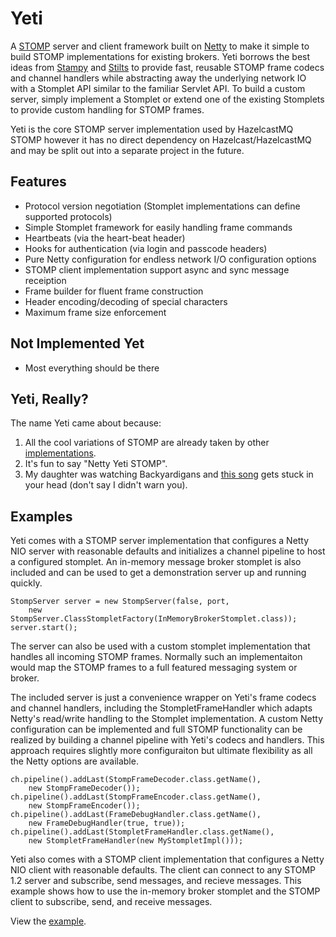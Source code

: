 # Yeti

A [STOMP](http://stomp.github.com) server and client framework built 
on [Netty](http://netty.io/) to make it simple to build STOMP implementations 
for existing brokers. Yeti borrows the best ideas from 
[Stampy](https://github.com/mrstampy/Stampy) and 
[Stilts](http://stilts.projectodd.org/stilts-stomp/) to provide fast, reusable 
STOMP frame codecs and channel handlers while abstracting away the underlying 
network IO with a Stomplet API similar to the familiar Servlet API. To build
a custom server, simply implement a Stomplet or extend one of the existing 
Stomplets to provide custom handling for STOMP frames.

Yeti is the core STOMP server implementation used by HazelcastMQ STOMP however 
it has no direct dependency on Hazelcast/HazelcastMQ and may be split out into 
a separate project in the future.

## Features
* Protocol version negotiation (Stomplet implementations can define supported protocols)
* Simple Stomplet framework for easily handling frame commands
* Heartbeats (via the heart-beat header)
* Hooks for authentication (via login and passcode headers)
* Pure Netty configuration for endless network I/O configuration options
* STOMP client implementation support async and sync message receiption
* Frame builder for fluent frame construction
* Header encoding/decoding of special characters
* Maximum frame size enforcement

## Not Implemented Yet
* Most everything should be there

## Yeti, Really?
The name Yeti came about because:

1. All the cool variations of STOMP are already taken by other [implementations](http://stomp.github.io/implementations.html).
2. It's fun to say "Netty Yeti STOMP".
3. My daughter was watching Backyardigans and [this song](https://www.youtube.com/watch?v=s_2L7O1UB5Q) gets stuck in your head (don't say I didn't warn you).

## Examples

Yeti comes with a STOMP server implementation that configures a Netty NIO 
server with reasonable defaults and initializes a channel pipeline to host a 
configured stomplet. An in-memory message broker stomplet is
also included and can be used to get a demonstration server up and running 
quickly.

    StompServer server = new StompServer(false, port,
        new StompServer.ClassStompletFactory(InMemoryBrokerStomplet.class));
    server.start();

The server can also be used with a custom stomplet implementation that handles 
all incoming STOMP frames. Normally such an implementaiton would map the STOMP 
frames to a full featured messaging system or broker.

The included server is just a convenience wrapper on Yeti's frame codecs and 
channel handlers, including the StompletFrameHandler which adapts Netty's 
read/write handling to the Stomplet implementation. A custom Netty 
configuration can be implemented and full STOMP functionality can be realized 
by building a channel pipeline with Yeti's codecs and handlers. This approach 
requires slightly more configuraiton but ultimate flexibility as all the Netty 
options are available.

    ch.pipeline().addLast(StompFrameDecoder.class.getName(),
        new StompFrameDecoder());
    ch.pipeline().addLast(StompFrameEncoder.class.getName(),
        new StompFrameEncoder());
    ch.pipeline().addLast(FrameDebugHandler.class.getName(),
        new FrameDebugHandler(true, true));
    ch.pipeline().addLast(StompletFrameHandler.class.getName(),
        new StompletFrameHandler(new MyStompletImpl()));

Yeti also comes with a STOMP client implementation that configures a Netty NIO 
client with reasonable defaults. The client can connect to any STOMP 1.2 server 
and subscribe, send messages, and recieve messages. This example shows how to 
use the in-memory broker stomplet and the STOMP client to subscribe, send, 
and receive messages.

View the [example](../yeti/src/test/java/org/mpilone/yeti/ServerClientApp.java).
